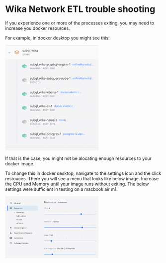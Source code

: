 # Wika Network ETL trouble shooting

If you experience one or more of the processes exiting, you may need to increase you docker resources.

For example, in docker desktop you might see this:


<img src="./assets/img/exited_example.png" width="300">

If that is the case, you might not be alocating enough resources to your docker image. 

To change this in docker desktop, navigate to the settings icon and the click resrouces. There you will see a menu that looks like below image. Increase the CPU and Memory until your image runs without exiting. The below settings were sufficient in testing on a macbook air m1.

<img src="./assets/img/docker_resources.png" width="300">


